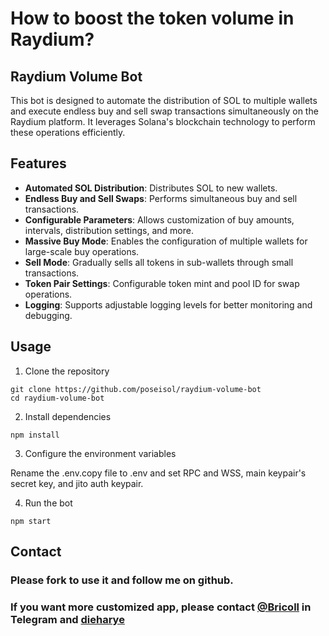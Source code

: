 # How to boost the token volume in Raydium?

## Raydium Volume Bot

This bot is designed to automate the distribution of SOL to multiple wallets and execute endless buy and sell swap transactions simultaneously on the Raydium platform. It leverages Solana's blockchain technology to perform these operations efficiently.

## Features

- **Automated SOL Distribution**: Distributes SOL to new wallets.
- **Endless Buy and Sell Swaps**: Performs simultaneous buy and sell transactions.
- **Configurable Parameters**: Allows customization of buy amounts, intervals, distribution settings, and more.
- **Massive Buy Mode**: Enables the configuration of multiple wallets for large-scale buy operations.
- **Sell Mode**: Gradually sells all tokens in sub-wallets through small transactions.
- **Token Pair Settings**: Configurable token mint and pool ID for swap operations.
- **Logging**: Supports adjustable logging levels for better monitoring and debugging.

## Usage
1. Clone the repository
```
git clone https://github.com/poseisol/raydium-volume-bot
cd raydium-volume-bot
```
2. Install dependencies
```
npm install
```
3. Configure the environment variables

Rename the .env.copy file to .env and set RPC and WSS, main keypair's secret key, and jito auth keypair.

4. Run the bot

```
npm start
```

## Contact

### Please fork to use it and follow me on github.

### If you want more customized app, please contact [@Bricoll](https://t.me/midaBricoll) in Telegram and [dieharye](https://x.com/dieharye)
